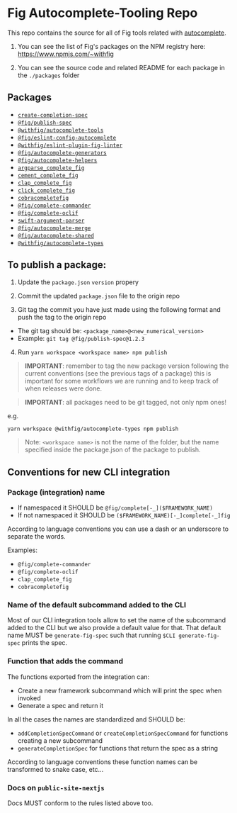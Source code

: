 # Fig Autocomplete-Tooling Repo

This repo contains the source for all of Fig tools related with [autocomplete](https://github.com/withfig/autocomplete).

1. You can see the list of Fig's packages on the NPM registry here: https://www.npmjs.com/~withfig

2. You can see the source code and related README for each package in the `./packages` folder

## Packages

- [`create-completion-spec`](cli/create-completion-spec/README.md)
- [`@fig/publish-spec`](cli/publih-spec-to-team/README.md)
- [`@withfig/autocomplete-tools`](cli/tools-cli/README.md)
- [`@fig/eslint-config-autocomplete`](eslint/config-autocomplete/README.md)
- [`@withfig/eslint-plugin-fig-linter`](eslint/plugin-fig-linter/README.md)
- [`@fig/autocomplete-generators`](generators/README.md)
- [`@fig/autocomplete-helpers`](helpers/README.md)
- [`argparse_complete_fig`](integrations/argparse/README.md)
- [`cement_complete_fig`](integrations/cement/README.md)
- [`clap_complete_fig`](integrations/clap/README.md)
- [`click_complete_fig`](integrations/click/README.md)
- [`cobracompletefig`](integrations/cobra/README.md)
- [`@fig/complete-commander`](integrations/commander/README.md)
- [`@fig/complete-oclif`](integrations/oclif/README.md)
- [`swift-argument-parser`](integrations/swift-argument-parser/README.md)
- [`@fig/autocomplete-merge`](merge/README.md)
- [`@fig/autocomplete-shared`](shared/README.md)
- [`@withfig/autocomplete-types`](types/README.md)

## To publish a package:

1) Update the `package.json` `version` propery

2) Commit the updated `package.json` file to the origin repo

3) Git tag the commit you have just made using the following format and push the tag to the origin repo
  - The git tag should be: `<package_name>@<new_numerical_version>`
  - Example: `git tag @fig/publish-spec@1.2.3`

4) Run `yarn workspace <workspace name> npm publish`

> **IMPORTANT**: remember to tag the new package version following the current conventions (see the previous tags of a package)
> this is important for some workflows we are running and to keep track of when releases were done.

> **IMPORTANT**: all packages need to be git tagged, not only npm ones!

e.g.
```bash
yarn workspace @withfig/autocomplete-types npm publish
```

> Note: `<workspace name>` is not the name of the folder, but the name specified inside the package.json of the package to publish.

## Conventions for new CLI integration

### Package (integration) name

- If namespaced it SHOULD be `@fig/complete[-_]($FRAMEWORK_NAME)`
- If not namespaced it SHOULD be `($FRAMEWORK_NAME)[-_]complete[-_]fig`

According to language conventions you can use a dash or an underscore to separate the words.

Examples:
- `@fig/complete-commander`
- `@fig/complete-oclif`
- `clap_complete_fig`
- `cobracompletefig`

### Name of the default subcommand added to the CLI

Most of our CLI integration tools allow to set the name of the subcommand added to the CLI but we also provide a default value for that.
That default name MUST be `generate-fig-spec` such that running `$CLI generate-fig-spec` prints the spec.

### Function that adds the command

The functions exported from the integration can:
- Create a new framework subcommand which will print the spec when invoked
- Generate a spec and return it

In all the cases the names are standardized and SHOULD be:
- `addCompletionSpecCommand` or `createCompletionSpecCommand` for functions creating a new subcommand
- `generateCompletionSpec` for functions that return the spec as a string

According to language conventions these function names can be transformed to snake case, etc...

### Docs on `public-site-nextjs`

Docs MUST conform to the rules listed above too.